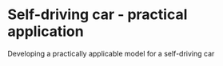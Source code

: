 # Self-driving car - practical application

Developing a practically applicable model for a self-driving car